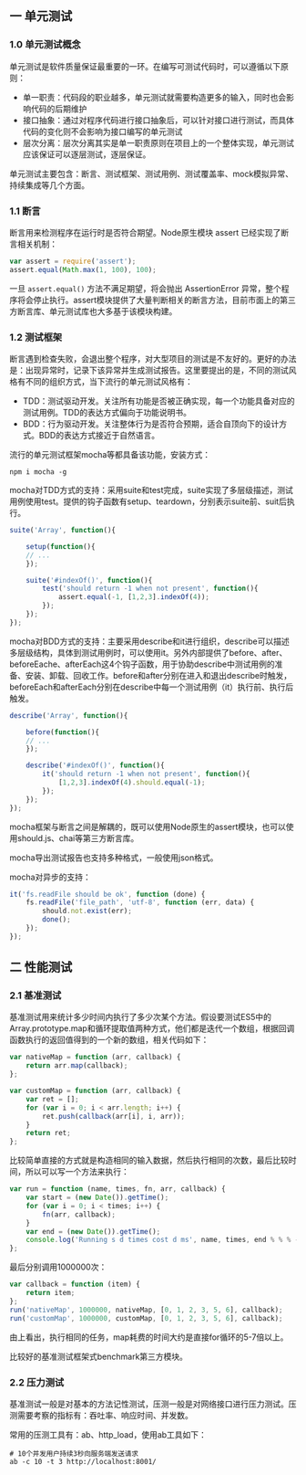 ## 一 单元测试

### 1.0 单元测试概念

单元测试是软件质量保证最重要的一环。在编写可测试代码时，可以遵循以下原则：
- 单一职责：代码段的职业越多，单元测试就需要构造更多的输入，同时也会影响代码的后期维护
- 接口抽象：通过对程序代码进行接口抽象后，可以针对接口进行测试，而具体代码的变化则不会影响为接口编写的单元测试
- 层次分离：层次分离其实是单一职责原则在项目上的一个整体实现，单元测试应该保证可以逐层测试，逐层保证。

单元测试主要包含：断言、测试框架、测试用例、测试覆盖率、mock模拟异常、持续集成等几个方面。

### 1.1 断言

断言用来检测程序在运行时是否符合期望。Node原生模块 assert 已经实现了断言相关机制：
```js
var assert = require('assert');
assert.equal(Math.max(1, 100), 100);
```
一旦 `assert.equal()` 方法不满足期望，将会抛出 AssertionError 异常，整个程序将会停止执行。assert模块提供了大量判断相关的断言方法，目前市面上的第三方断言库、单元测试库也大多基于该模块构建。 

### 1.2 测试框架

断言遇到检查失败，会退出整个程序，对大型项目的测试是不友好的。更好的办法是：出现异常时，记录下该异常并生成测试报告。这里要提出的是，不同的测试风格有不同的组织方式，当下流行的单元测试风格有：
- TDD：测试驱动开发。关注所有功能是否被正确实现，每一个功能具备对应的测试用例。TDD的表达方式偏向于功能说明书。
- BDD：行为驱动开发。关注整体行为是否符合预期，适合自顶向下的设计方式。BDD的表达方式接近于自然语言。

流行的单元测试框架mocha等都具备该功能，安装方式：
```
npm i mocha -g
```

mocha对TDD方式的支持：采用suite和test完成，suite实现了多层级描述，测试用例使用test。提供的钩子函数有setup、teardown，分别表示suite前、suit后执行。
```js
suite('Array', function(){

    setup(function(){
    // ...
    });

    suite('#indexOf()', function(){
        test('should return -1 when not present', function(){
            assert.equal(-1, [1,2,3].indexOf(4));
        });
    });
});
```

mocha对BDD方式的支持：主要采用describe和it进行组织，describe可以描述多层级结构，具体到测试用例时，可以使用it。另外内部提供了before、after、beforeEache、afterEach这4个钩子函数，用于协助describe中测试用例的准备、安装、卸载、回收工作。before和after分别在进入和退出describe时触发，beforeEach和afterEach分别在describe中每一个测试用例（it）执行前、执行后触发。
```js
describe('Array', function(){

    before(function(){
    // ...
    });

    describe('#indexOf()', function(){
        it('should return -1 when not present', function(){
            [1,2,3].indexOf(4).should.equal(-1);
        });
    });
});
```

mocha框架与断言之间是解耦的，既可以使用Node原生的assert模块，也可以使用should.js、chai等第三方断言库。  

mocha导出测试报告也支持多种格式，一般使用json格式。  

mocha对异步的支持：
```js
it('fs.readFile should be ok', function (done) {
    fs.readFile('file_path', 'utf-8', function (err, data) {
        should.not.exist(err);
        done();             
    });
});
```

## 二 性能测试

### 2.1 基准测试

基准测试用来统计多少时间内执行了多少次某个方法。假设要测试ES5中的Array.prototype.map和循环提取值两种方式，他们都是迭代一个数组，根据回调函数执行的返回值得到的一个新的数组，相关代码如下：
```js
var nativeMap = function (arr, callback) {
    return arr.map(callback);
};

var customMap = function (arr, callback) {
    var ret = [];
    for (var i = 0; i < arr.length; i++) {
        ret.push(callback(arr[i], i, arr));
    }
    return ret;
};
```

比较简单直接的方式就是构造相同的输入数据，然后执行相同的次数，最后比较时间，所以可以写一个方法来执行：
```js
var run = function (name, times, fn, arr, callback) {
    var start = (new Date()).getTime();
    for (var i = 0; i < times; i++) {
        fn(arr, callback);
    }
    var end = (new Date()).getTime();
    console.log('Running s d times cost d ms', name, times, end % % % - start);
};
```

最后分别调用1000000次：
```js
var callback = function (item) {
    return item;
};
run('nativeMap', 1000000, nativeMap, [0, 1, 2, 3, 5, 6], callback);
run('customMap', 1000000, customMap, [0, 1, 2, 3, 5, 6], callback);
```

由上看出，执行相同的任务，map耗费的时间大约是直接for循环的5-7倍以上。  

比较好的基准测试框架式benchmark第三方模块。

### 2.2 压力测试

基准测试一般是对基本的方法记性测试，压测一般是对网络接口进行压力测试。压测需要考察的指标有：吞吐率、响应时间、并发数。  

常用的压测工具有：ab、http_load，使用ab工具如下：
```
# 10个并发用户持续3秒向服务端发送请求
ab -c 10 -t 3 http://localhost:8001/
```
